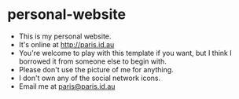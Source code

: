 personal-website
================

* This is my personal website. 
* It's online at http://paris.id.au
* You're welcome to play with this template if you want, but I think I borrowed it from someone else to begin with.
* Please don't use the picture of me for anything.
* I don't own any of the social network icons.
* Email me at paris@paris.id.au